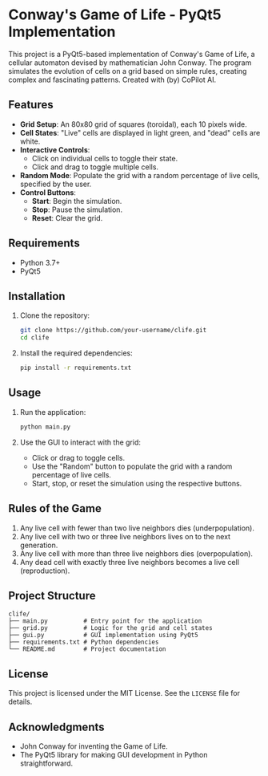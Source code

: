 # Conway's Game of Life - PyQt5 Implementation

This project is a PyQt5-based implementation of Conway's Game of Life, a cellular automaton devised by mathematician John Conway. The program simulates the evolution of cells on a grid based on simple rules, creating complex and fascinating patterns. Created with (by) CoPilot AI.

## Features

- **Grid Setup**: An 80x80 grid of squares (toroidal), each 10 pixels wide.
- **Cell States**: "Live" cells are displayed in light green, and "dead" cells are white.
- **Interactive Controls**:
  - Click on individual cells to toggle their state.
  - Click and drag to toggle multiple cells.
- **Random Mode**: Populate the grid with a random percentage of live cells, specified by the user.
- **Control Buttons**:
  - **Start**: Begin the simulation.
  - **Stop**: Pause the simulation.
  - **Reset**: Clear the grid.

## Requirements

- Python 3.7+
- PyQt5

## Installation

1. Clone the repository:
   ```bash
   git clone https://github.com/your-username/clife.git
   cd clife
   ```

2. Install the required dependencies:
   ```bash
   pip install -r requirements.txt
   ```

## Usage

1. Run the application:
   ```bash
   python main.py
   ```

2. Use the GUI to interact with the grid:
   - Click or drag to toggle cells.
   - Use the "Random" button to populate the grid with a random percentage of live cells.
   - Start, stop, or reset the simulation using the respective buttons.

## Rules of the Game

1. Any live cell with fewer than two live neighbors dies (underpopulation).
2. Any live cell with two or three live neighbors lives on to the next generation.
3. Any live cell with more than three live neighbors dies (overpopulation).
4. Any dead cell with exactly three live neighbors becomes a live cell (reproduction).

## Project Structure

```
clife/
├── main.py          # Entry point for the application
├── grid.py          # Logic for the grid and cell states
├── gui.py           # GUI implementation using PyQt5
├── requirements.txt # Python dependencies
└── README.md        # Project documentation
```

## License

This project is licensed under the MIT License. See the `LICENSE` file for details.

## Acknowledgments

- John Conway for inventing the Game of Life.
- The PyQt5 library for making GUI development in Python straightforward.

